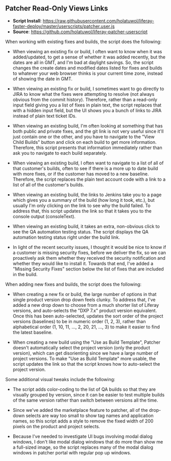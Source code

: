 ## Patcher Read-Only Views Links

* **Script Install**: https://raw.githubusercontent.com/holatuwol/liferay-faster-deploy/master/userscripts/patcher.user.js
* **Source**: https://github.com/holatuwol/liferay-patcher-userscript

When working with existing fixes and builds, the script does the following:

* When viewing an existing fix or build, I often want to know when it was added/updated, to get a sense of whether it was added recently, but the dates are all in GMT, and I'm bad at daylight savings. So, the script changes the create dates and modified dates listed for fixes and builds to whatever your web browser thinks is your current time zone, instead of showing the date in GMT.

* When viewing an existing fix or build, I sometimes want to go directly to JIRA to know what the fixes were attempting to resolve (not always obvious from the commit history). Therefore, rather than a read-only input field giving you a list of fixes in plain text, the script replaces that with a hidden input field, but the UI shows you a bunch of links to JIRA instead of plain text ticket IDs.

* When viewing an existing build, I'm often looking at something that has both public and private fixes, and the git link is not very useful since it'll just contain one or the other, and you have to navigate to the "View Child Builds" button and click on each build to get more information. Therefore, this script presents that information immediately rather than ask you to navigate to each build separately.

* When viewing an existing build, I often want to navigate to a list of all of that customer's builds, often to see if there is a more up to date build with more fixes, or if the customer has moved to a new baseline. Therefore, the script replaces the plain text account code with a link to a list of all of the customer's builds.

* When viewing an existing build, the links to Jenkins take you to a page which gives you a summary of the build (how long it took, etc.), but usually I'm only clicking on the link to see why the build failed. To address that, this script updates the link so that it takes you to the console output (consoleText).

* When viewing an existing build, it takes an extra, non-obvious click to see the QA automation testing status. The script displays the QA automation testing status right under the build link.

* In light of the recent security issues, I thought it would be nice to know if a customer is missing security fixes, before we deliver the fix, so we can proactively ask them whether they received the security notification and whether they would like to install it. Towards that end, I've added a "Missing Security Fixes" section below the list of fixes that are included in the build.

When adding new fixes and builds, the script does the following:

* When creating a new fix or build, the large number of options in that single product version drop down feels clunky. To address that, I've added a new drop down to choose from a much shorter list of Liferay versions, and auto-selects the "DXP 7.x" product version equivalent. Once this has been auto-selected, updates the sort order of the project versions (baselines) to be in numeric order (1, 2, 3), rather than alphabetical order (1, 10, 11, ..., 2, 20, 21, ..., 3) to make it easier to find the latest baseline.

* When creating a new build using the "Use as Build Template", Patcher doesn't automatically select the project version (only the product version), which can get disorienting since we have a large number of project versions. To make "Use as Build Template" more usable, the script updates the link so that the script knows how to auto-select the project version.

Some additional visual tweaks include the following:

* The script adds color-coding to the list of QA builds so that they are visually grouped by version, since it can be easier to test multiple builds of the same version rather than switch between versions all the time.

* Since we've added the marketplace feature to patcher, all of the drop-down selects are way too small to show tag names and application names, so this script adds a style to remove the fixed width of 200 pixels on the product and project selects.

* Because I've needed to investigate UI bugs involving modal dialog windows, I don't like modal dialog windows that do more than show me a full-sized image, so the script replaces many of the modal dialog windows in patcher portal with regular pop up windows.